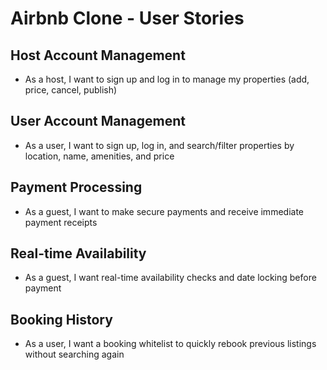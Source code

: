 # Airbnb Clone - User Stories

## Host Account Management
- As a host, I want to sign up and log in to manage my properties (add, price, cancel, publish)

## User Account Management
- As a user, I want to sign up, log in, and search/filter properties by location, name, amenities, and price

## Payment Processing
- As a guest, I want to make secure payments and receive immediate payment receipts

## Real-time Availability
- As a guest, I want real-time availability checks and date locking before payment

## Booking History
- As a user, I want a booking whitelist to quickly rebook previous listings without searching again
